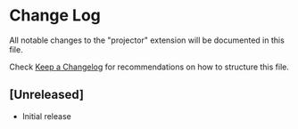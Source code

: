 # Change Log
All notable changes to the "projector" extension will be documented in this file.

Check [Keep a Changelog](http://keepachangelog.com/) for recommendations on how to structure this file.

## [Unreleased]
- Initial release